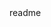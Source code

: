 <snippet>
  <content><![CDATA[
# ${1:Project Name}
A simple, fast, and secure file syncing application. SyncOrSwim seeks to solve a number of problems in existing file syncing applications.
Namely, lack of support for end-to-end encryption controlled locally by the user, and lack of control of where the file is placed remotely.
## ZenHub
We will be using the Chrome extension ZenHub to create and manage issue tracking for this project. As such, all major additions and changes
will be created as issues on ZenHub's and placed on the issue board. Management of issues will be primarily on an individual basis, but it
is highly encouraged to discuss with the team first on Slack before handling new or old issues.
## Installation
TODO: Describe the installation process
## Usage
TODO: Write usage instructions
## Contributing
1. Clone repo to local computer.
2. If adding, or editing, files in the `docs` directory make commits to `master` branch.
3. If adding, or changing, a feature create and checkout a new branch with the following naming convention `issue#_briefdesc_branch`.
4. Make commits to the current branch.
5. Only one code is stable and clean, make a pull request into `master` branch for code review.
## History
TODO: Write history
## Credits
* Levi Amen
* Cameron Johnson
* Quentin Covert
* Collin Victor
* Mark Hernandez
## License
This is an open source project under GPL.
]]></content>
  <tabTrigger>readme</tabTrigger>
</snippet>

